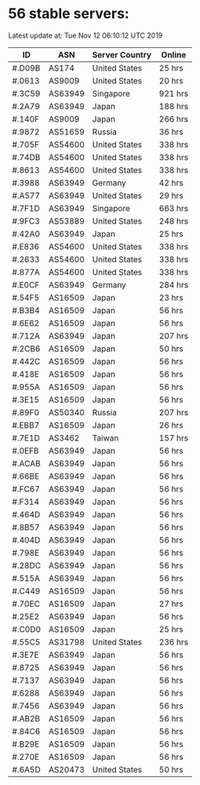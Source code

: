 # 56 stable servers:

Latest update at: Tue Nov 12 06:10:12 UTC 2019

| ID | ASN | Server Country | Online |
| -- | --- | -------------- | ------ |
| #.D09B | AS174 | United States | 25 hrs |
| #.0613 | AS9009 | United States | 20 hrs |
| #.3C59 | AS63949 | Singapore | 921 hrs |
| #.2A79 | AS63949 | Japan | 188 hrs |
| #.140F | AS9009 | Japan | 266 hrs |
| #.9872 | AS51659 | Russia | 36 hrs |
| #.705F | AS54600 | United States | 338 hrs |
| #.74DB | AS54600 | United States | 338 hrs |
| #.8613 | AS54600 | United States | 338 hrs |
| #.3988 | AS63949 | Germany | 42 hrs |
| #.A577 | AS63949 | United States | 29 hrs |
| #.7F1D | AS63949 | Singapore | 663 hrs |
| #.9FC3 | AS53889 | United States | 248 hrs |
| #.42A0 | AS63949 | Japan | 25 hrs |
| #.E836 | AS54600 | United States | 338 hrs |
| #.2633 | AS54600 | United States | 338 hrs |
| #.877A | AS54600 | United States | 338 hrs |
| #.E0CF | AS63949 | Germany | 284 hrs |
| #.54F5 | AS16509 | Japan | 23 hrs |
| #.B3B4 | AS16509 | Japan | 56 hrs |
| #.6E62 | AS16509 | Japan | 56 hrs |
| #.712A | AS63949 | Japan | 207 hrs |
| #.2CB6 | AS16509 | Japan | 50 hrs |
| #.442C | AS16509 | Japan | 56 hrs |
| #.418E | AS16509 | Japan | 56 hrs |
| #.955A | AS16509 | Japan | 56 hrs |
| #.3E15 | AS16509 | Japan | 56 hrs |
| #.89F0 | AS50340 | Russia | 207 hrs |
| #.EBB7 | AS16509 | Japan | 26 hrs |
| #.7E1D | AS3462 | Taiwan | 157 hrs |
| #.0EFB | AS63949 | Japan | 56 hrs |
| #.ACAB | AS63949 | Japan | 56 hrs |
| #.66BE | AS63949 | Japan | 56 hrs |
| #.FC67 | AS63949 | Japan | 56 hrs |
| #.F314 | AS63949 | Japan | 56 hrs |
| #.464D | AS63949 | Japan | 56 hrs |
| #.8B57 | AS63949 | Japan | 56 hrs |
| #.404D | AS63949 | Japan | 56 hrs |
| #.798E | AS63949 | Japan | 56 hrs |
| #.28DC | AS63949 | Japan | 56 hrs |
| #.515A | AS63949 | Japan | 56 hrs |
| #.C449 | AS16509 | Japan | 56 hrs |
| #.70EC | AS16509 | Japan | 27 hrs |
| #.25E2 | AS63949 | Japan | 56 hrs |
| #.C0D0 | AS16509 | Japan | 25 hrs |
| #.55C5 | AS31798 | United States | 236 hrs |
| #.3E7E | AS63949 | Japan | 56 hrs |
| #.8725 | AS63949 | Japan | 56 hrs |
| #.7137 | AS63949 | Japan | 56 hrs |
| #.6288 | AS63949 | Japan | 56 hrs |
| #.7456 | AS63949 | Japan | 56 hrs |
| #.AB2B | AS16509 | Japan | 56 hrs |
| #.84C6 | AS16509 | Japan | 56 hrs |
| #.B29E | AS16509 | Japan | 56 hrs |
| #.270E | AS16509 | Japan | 56 hrs |
| #.6A5D | AS20473 | United States | 50 hrs |

